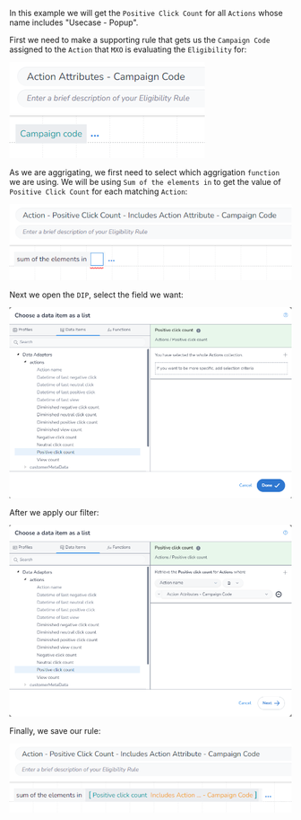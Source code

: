 In this example we will get the `Positive Click Count` for all `Actions` whose name includes "Usecase - Popup".

First we need to make a supporting rule that gets us the `Campaign Code` assigned to the `Action` that `MXO` is evaluating the `Eligibility` for:

![alt text](image_1.png)

As we are aggrigating, we first need to select which aggrigation `function` we are using. We will be using `Sum of the elements in` to get the value of `Positive Click Count` for each matching `Action`:

![alt text](image_2.png)

Next we open the `DIP`, select the field we want:

![alt text](image_3.png)

After we apply our filter:

![alt text](image_4.png)

Finally, we save our rule:

![alt text](image_5.png)